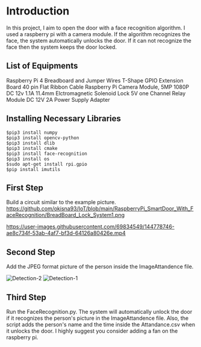 # Introduction

In this project, I aim to open the door with a face recognition algorithm. I used a raspberry pi with a camera module. If the algorithm recognizes the face, the system automatically unlocks the door. If it can not recognize the face then the system keeps the door locked.

List of Equipments
-----------------
Raspberry Pi 4
Breadboard and Jumper Wires
T-Shape GPIO Extension Board
40 pin Flat Ribbon Cable
Raspberry Pi Camera Module, 5MP 1080P
DC 12v 1.1A 11.4mm Elctromagnetic Solenoid Lock
5V one Channel Relay Module
DC 12V 2A Power Supply Adapter

Installing Necessary Libraries
---------------------------------
```
$pip3 install numpy
$pip3 install opencv-python
$pip3 install dlib
$pip3 install cmake
$pip3 install face-recognition
$pip3 install os
$sudo apt-get install rpi.gpio
$pip install imutils
```
First Step
-------------
Build a circuit similar to the example picture.
https://github.com/okisna93/IoT/blob/main/RaspberryPi_SmartDoor_With_FaceRecognition/BreadBoard_Lock_System1.png

https://user-images.githubusercontent.com/69834549/144778746-ae8c734f-53ab-4af7-bf3d-64126a80426e.mp4

Second Step
-------------
Add the JPEG format picture of the person inside the ImageAttandence file.

![Detection-2](https://user-images.githubusercontent.com/69834549/144782726-c2eff5fc-ec34-47f4-9958-48f8fb08e27b.png)
![Detection-1](https://user-images.githubusercontent.com/69834549/144782730-51d0d9cb-19c7-4e4d-baee-f4c6ac89d520.png)

Third Step
-----------------
Run the FaceRecognition.py.
The system will automatically unlock the door if it recognizes the person's picture in the ImageAttandence file. 
Also, the script adds the person's name and the time inside the Attandance.csv when it unlocks the door.
I highly suggest you consider adding a fan on the raspberry pi.
